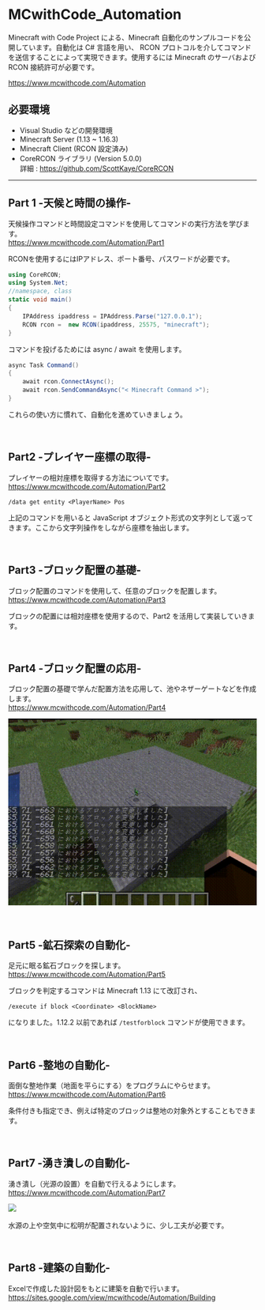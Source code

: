 # MCwithCode_Automation
 Minecraft with Code Project による、Minecraft 自動化のサンプルコードを公開しています。自動化は C# 言語を用い、 RCON プロトコルを介してコマンドを送信することによって実現できます。使用するには Minecraft のサーバおよび RCON 接続許可が必要です。

https://www.mcwithcode.com/Automation

 ## 必要環境

 - Visual Studio などの開発環境
 - Minecraft Server (1.13 ~ 1.16.3)
 - Minecraft Client (RCON 設定済み)
 - CoreRCON ライブラリ (Version 5.0.0) </br>
   詳細 : https://github.com/ScottKaye/CoreRCON

---
 
 ## Part 1 -天候と時間の操作-
天候操作コマンドと時間設定コマンドを使用してコマンドの実行方法を学びます。</br>
https://www.mcwithcode.com/Automation/Part1

RCONを使用するにはIPアドレス、ポート番号、パスワードが必要です。

```cs
using CoreRCON;
using System.Net;
//namespace, class
static void main()
{
    IPAddress ipaddress = IPAddress.Parse("127.0.0.1");
    RCON rcon =  new RCON(ipaddress, 25575, "minecraft");
}
```

コマンドを投げるためには async / await を使用します。

```cs
async Task Command()
{
    await rcon.ConnectAsync();
    await rcon.SendCommandAsync("< Minecraft Command >");
}
```

これらの使い方に慣れて、自動化を進めていきましょう。

</br>

## Part2 -プレイヤー座標の取得-
プレイヤーの相対座標を取得する方法についてです。</br>
https://www.mcwithcode.com/Automation/Part2

```
/data get entity <PlayerName> Pos
```
上記のコマンドを用いると JavaScript オブジェクト形式の文字列として返ってきます。ここから文字列操作をしながら座標を抽出します。

</br>

## Part3 -ブロック配置の基礎-
ブロック配置のコマンドを使用して、任意のブロックを配置します。 </br>
https://www.mcwithcode.com/Automation/Part3

ブロックの配置には相対座標を使用するので、Part2 を活用して実装していきます。

</br>

## Part4 -ブロック配置の応用-
ブロック配置の基礎で学んだ配置方法を応用して、池やネザーゲートなどを作成します。<br>
https://www.mcwithcode.com/Automation/Part4

![](Images/part4.gif)

</br>

## Part5 -鉱石探索の自動化-
足元に眠る鉱石ブロックを探します。</br>
https://www.mcwithcode.com/Automation/Part5

ブロックを判定するコマンドは Minecraft 1.13 にて改訂され、
```
/execute if block <Coordinate> <BlockName>
```
になりました。1.12.2 以前であれば `/testforblock` コマンドが使用できます。

</br>

## Part6 -整地の自動化-
面倒な整地作業（地面を平らにする）をプログラムにやらせます。</br>
https://www.mcwithcode.com/Automation/Part6

条件付きも指定でき、例えば特定のブロックは整地の対象外とすることもできます。

</br>

## Part7 -湧き潰しの自動化-
湧き潰し（光源の設置）を自動で行えるようにします。</br>
https://www.mcwithcode.com/Automation/Part7

![](Images/Part7.gif)

水源の上や空気中に松明が配置されないように、少し工夫が必要です。

</br>

## Part8 -建築の自動化-
Excelで作成した設計図をもとに建築を自動で行います。</br>
https://sites.google.com/view/mcwithcode/Automation/Building

